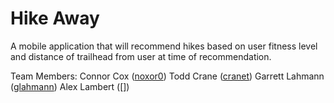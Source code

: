 # Hike Away

A mobile application that will recommend hikes based on user fitness level and distance of trailhead from user at time of recommendation.

Team Members:
Connor Cox ([noxor0](https://github.com/noxor0))
Todd Crane ([cranet](https://github.com/cranet))
Garrett Lahmann ([glahmann](https://github.com/glahmann))
Alex Lambert ([])
